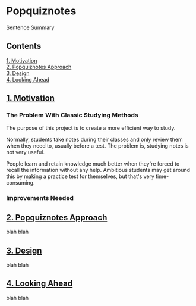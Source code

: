 # Popquiznotes

Sentence Summary

## Contents

<!-- motivation: old/normal method of studying and why it's bad -->
<!-- new process: how this site works and why it's good -->
<!-- how the site works: description of how it's built, pieces -->
<!-- future goals: next steps and additional AI -->

[1. Motivation](#1-motivation)\
[2. Popquiznotes Approach](#2-popquiznotes-approach)\
[3. Design](#3-design)\
[4. Looking Ahead](#4-looking-ahead)


<a name="motivation"></a>

## [1. Motivation](#1-motivation)

<!-- taking notes makes sense at the time, but not later -->

### The Problem With Classic Studying Methods
The purpose of this project is to create a more efficient way to study.

Normally, students take notes during their classes and only review them when they need to, usually before a test.
The problem is, studying notes is not very useful.

People learn and retain knowledge much better when they're forced to recall the information without any help.
Ambitious students may get around this by making a practice test for themselves, but that's very time-consuming.

### Improvements Needed

<!-- notes are not immediately ready to be studied - you need to make a study guide of some kind -->

<!-- very time consuming to take notes, make study guide, then study -->

<!-- difficult to just review the notes from monday before lecture on wednesday -->

<!-- also difficult to take notes on math subjects because no notetaking apps have LaTeX built in -->


<a name="popquiznotes-approach"></a>

## [2. Popquiznotes Approach](#2-popquiznotes-approach)
blah blah


<a name="design"></a>

## [3. Design](#3-design)
blah blah

<!-- built with React JS -->
<!-- sidebar, header, notes, quiz -->
<!-- concept-notes-question-answer setup -->


<a name="looking-ahead"></a>

## [4. Looking Ahead](#4-looking-ahead)
blah blah

<!-- obvious frontend improvements (less clunky, more features) -->
<!-- get a hint feature, show notes -->
<!-- extend to multiple users -->
<!-- AI to write the question for you -->
<!-- AI to pick which questions to quiz you on -->
<!-- AI to prepare you for a test/quiz, or for knowledge retention -->
